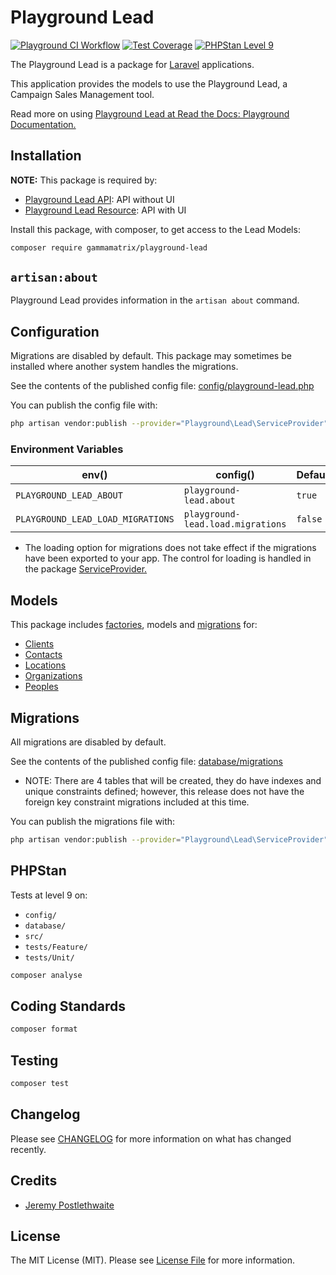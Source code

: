 # Playground Lead

[![Playground CI Workflow](https://github.com/gammamatrix/playground-lead/actions/workflows/ci.yml/badge.svg?branch=develop)](https://raw.githubusercontent.com/gammamatrix/playground-lead/testing/develop/testdox.txt)
[![Test Coverage](https://raw.githubusercontent.com/gammamatrix/playground-lead/testing/develop/coverage.svg)](tests)
[![PHPStan Level 9](https://img.shields.io/badge/PHPStan-level%209-brightgreen)](.github/workflows/ci.yml#L120)

The Playground Lead is a package for [Laravel](https://laravel.com/docs/11.x) applications.

This application provides the models to use the Playground Lead, a Campaign Sales Management tool.

Read more on using [Playground Lead at Read the Docs: Playground Documentation.](https://gammamatrix-playground.readthedocs.io/en/develop/components/lead.html)

## Installation

**NOTE:** This package is required by:
- [Playground Lead API](https://github.com/gammamatrix/playground-lead-api): API without UI
- [Playground Lead Resource](https://github.com/gammamatrix/playground-lead-resource): API with UI

Install this package, with composer, to get access to the Lead Models:

```bash
composer require gammamatrix/playground-lead
```

## `artisan:about`

Playground Lead provides information in the `artisan about` command.

<!-- <img src="resources/docs/artisan-about-playground-lead.png" alt="screenshot of artisan about command with Playground Lead."> -->

## Configuration

Migrations are disabled by default. This package may sometimes be installed where another system handles the migrations.

See the contents of the published config file: [config/playground-lead.php](config/playground-lead.php)

You can publish the config file with:
```bash
php artisan vendor:publish --provider="Playground\Lead\ServiceProvider" --tag="playground-config"
```

### Environment Variables

|  env()                           | config()                         | Default |
|----------------------------------|----------------------------------|---------|
| `PLAYGROUND_LEAD_ABOUT`           | `playground-lead.about`           | `true`  |
| `PLAYGROUND_LEAD_LOAD_MIGRATIONS` | `playground-lead.load.migrations` | `false` |
- The loading option for migrations does not take effect if the migrations have been exported to your app. The control for loading is handled in the package [ServiceProvider.](src/ServiceProvider.php)

## Models

This package includes [factories](database/factories), models and [migrations](database/migrations) for:
- [Clients](src/Models/Client.php)
- [Contacts](src/Models/Contact.php)
- [Locations](src/Models/Location.php)
- [Organizations](src/Models/Organization.php)
- [Peoples](src/Models/People.php)

## Migrations

All migrations are disabled by default.

See the contents of the published config file: [database/migrations](database/migrations)
- NOTE: There are 4 tables that will be created, they do have indexes and unique constraints defined; however, this release does not have the foreign key constraint migrations included at this time.

You can publish the migrations file with:
```bash
php artisan vendor:publish --provider="Playground\Lead\ServiceProvider" --tag="playground-migrations"
```

## PHPStan

Tests at level 9 on:
- `config/`
- `database/`
- `src/`
- `tests/Feature/`
- `tests/Unit/`

```sh
composer analyse
```

## Coding Standards

```sh
composer format
```

## Testing

```sh
composer test
```

## Changelog

Please see [CHANGELOG](CHANGELOG.md) for more information on what has changed recently.

## Credits

- [Jeremy Postlethwaite](https://github.com/gammamatrix)

## License

The MIT License (MIT). Please see [License File](LICENSE.md) for more information.
